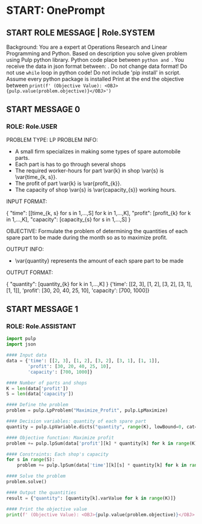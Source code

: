 # START: OnePrompt 
## START ROLE MESSAGE | Role.SYSTEM 
Background: You are a expert at Operations Research and Linear Programming and Python. Based on description you solve given problem using Pulp python library. Python code place between ```python and ```. You receive the data in json format between: <DATA></DATA>. Do not change data format! Do not use `while` loop in python code! Do not include 'pip install' in script. Assume every python package is installed Print at the end the objective between <OBJ></OBJ> `print(f' (Objective Value): <OBJ>{pulp.value(problem.objective)}</OBJ>')`  
## START MESSAGE 0 
### ROLE: Role.USER
<DESCRIPTION>
PROBLEM TYPE: LP
PROBLEM INFO:

- A small firm specializes in making some types of spare automobile parts. 
- Each part is has to go through several shops 
- The required worker-hours for part \var{k} in shop \var{s} is \var{time_{k, s}}.
- The profit of part \var{k} is \var{profit_{k}}.
- The capacity of shop \var{s} is \var{capacity_{s}} working hours.

INPUT FORMAT:

{
	"time": [[time_{k, s} for s in 1,...,S] for k in 1,...,K],
	"profit": [profit_{k} for k in 1,...,K],
	"capacity": [capacity_{s} for s in 1,...,S]
}


OBJECTIVE: Formulate the problem of determining the quantities of each spare part to be made during the month so as to maximize profit.

OUTPUT INFO:

- \var{quantity} represents the amount of each spare part to be made

OUTPUT FORMAT:

{
	"quantity": [quantity_{k} for k in 1,...,K]
}
</DESCRIPTION>
<DATA>
{'time': [[2, 3], [1, 2], [3, 2], [3, 1], [1, 1]], 'profit': [30, 20, 40, 25, 10], 'capacity': [700, 1000]}</DATA>


## START MESSAGE 1 
### ROLE: Role.ASSISTANT
```python
import pulp
import json

#### Input data
data = {'time': [[2, 3], [1, 2], [3, 2], [3, 1], [1, 1]], 
        'profit': [30, 20, 40, 25, 10], 
        'capacity': [700, 1000]}

#### Number of parts and shops
K = len(data['profit'])
S = len(data['capacity'])

#### Define the problem
problem = pulp.LpProblem("Maximize_Profit", pulp.LpMaximize)

#### Decision variables: quantity of each spare part
quantity = pulp.LpVariable.dicts("quantity", range(K), lowBound=0, cat='Continuous')

#### Objective function: Maximize profit
problem += pulp.lpSum(data['profit'][k] * quantity[k] for k in range(K)), "Total_Profit"

#### Constraints: Each shop's capacity
for s in range(S):
    problem += pulp.lpSum(data['time'][k][s] * quantity[k] for k in range(K)) <= data['capacity'][s], f"Capacity_Constraint_Shop_{s+1}"

#### Solve the problem
problem.solve()

#### Output the quantities
result = {"quantity": [quantity[k].varValue for k in range(K)]}

#### Print the objective value
print(f' (Objective Value): <OBJ>{pulp.value(problem.objective)}</OBJ>')
```

